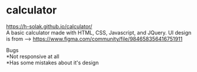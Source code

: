 # calculator
https://h-solak.github.io/calculator/  
A basic calculator made with HTML, CSS, Javascript, and JQuery.
UI design is from --> https://www.figma.com/community/file/984658356416751911

Bugs  
*Not responsive at all  
*Has some mistakes about it's design
